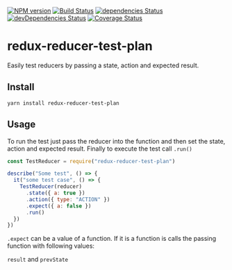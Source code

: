 [![NPM version][npm-image]][npm-url]
[![Build Status](https://travis-ci.org/mdedys/redux-reducer-test-plan.svg?branch=master)](https://travis-ci.org/mdedys/redux-reducer-test-plan)
[![dependencies Status](https://david-dm.org/mdedys/redux-reducer-test-plan/status.svg)](https://david-dm.org/mdedys/redux-reducer-test-plan)
[![devDependencies Status](https://david-dm.org/mdedys/redux-reducer-test-plan/dev-status.svg)](https://david-dm.org/mdedys/redux-reducer-test-plan?type=dev)
[![Coverage Status](https://coveralls.io/repos/github/mdedys/redux-reducer-test-plan/badge.svg?branch=master)](https://coveralls.io/github/mdedys/redux-reducer-test-plan?branch=master)

# redux-reducer-test-plan

Easily test reducers by passing a state, action and expected result.

## Install

```
yarn install redux-reducer-test-plan
```

## Usage

To run the test just pass the reducer into the function and then set the state, action and expected result. Finally to execute the test call `.run()`

```javascript
const TestReducer = require("redux-reducer-test-plan")

describe("Some test", () => {
  it("some test case", () => {
    TestReducer(reducer)
      .state({ a: true })
      .action({ type: "ACTION" })
      .expect({ a: false })
      .run()
  })
})
```

`.expect` can be a value of a function. If it is a function is calls the passing function with following values:

`result` and `prevState`

[npm-url]: https://npmjs.org/package/redux-reducer-test-plan
[npm-image]: https://img.shields.io/npm/v/redux-reducer-test-plan.png
